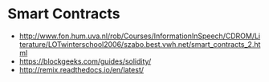 # Smart Contracts

* http://www.fon.hum.uva.nl/rob/Courses/InformationInSpeech/CDROM/Literature/LOTwinterschool2006/szabo.best.vwh.net/smart_contracts_2.html
* https://blockgeeks.com/guides/solidity/
* http://remix.readthedocs.io/en/latest/
